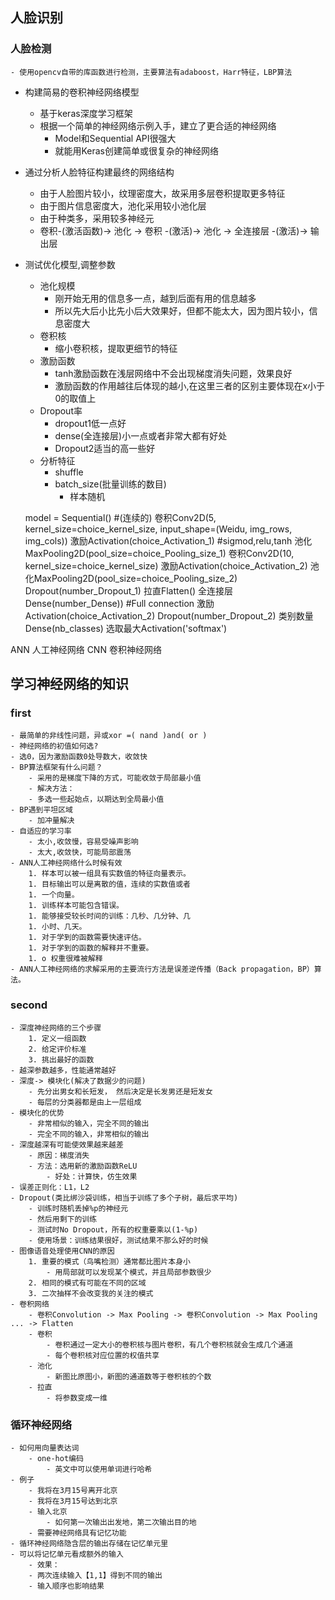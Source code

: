 ## 人脸识别

### 人脸检测
	- 使用opencv自带的库函数进行检测，主要算法有adaboost，Harr特征，LBP算法
- 构建简易的卷积神经网络模型
	- 基于keras深度学习框架
	- 根据一个简单的神经网络示例入手，建立了更合适的神经网络
		- Model和Sequential API很强大
		- 就能用Keras创建简单或很复杂的神经网络

- 通过分析人脸特征构建最终的网络结构
	- 由于人脸图片较小，纹理密度大，故采用多层卷积提取更多特征
	- 由于图片信息密度大，池化采用较小池化层
	- 由于种类多，采用较多神经元
	- 卷积-(激活函数)-> 池化 -> 卷积 -(激活)-> 池化 -> 全连接层 -(激活)-> 输出层

- 测试优化模型,调整参数
	- 池化规模
		- 刚开始无用的信息多一点，越到后面有用的信息越多
		- 所以先大后小比先小后大效果好，但都不能太大，因为图片较小，信息密度大
	- 卷积核
		- 缩小卷积核，提取更细节的特征
	- 激励函数
		- tanh激励函数在浅层网络中不会出现梯度消失问题，效果良好
		- 激励函数的作用越往后体现的越小,在这里三者的区别主要体现在x小于0的取值上
	- Dropout率
		- dropout1低一点好
		- dense(全连接层)小一点或者非常大都有好处
		- Dropout2适当的高一些好
	- 分析特征
		- shuffle
		- batch_size(批量训练的数目)
			- 样本随机

    model = Sequential()  #(连续的)
		卷积Conv2D(5, kernel_size=choice_kernel_size, input_shape=(Weidu, img_rows, img_cols))
			激励Activation(choice_Activation_1) #sigmod,relu,tanh
				池化MaxPooling2D(pool_size=choice_Pooling_size_1)
					卷积Conv2D(10, kernel_size=choice_kernel_size)
						激励Activation(choice_Activation_2)
							池化MaxPooling2D(pool_size=choice_Pooling_size_2)
								Dropout(number_Dropout_1)
									拉直Flatten()
										全连接层Dense(number_Dense)) #Full connection
											激励Activation(choice_Activation_2)
												Dropout(number_Dropout_2)
													类别数量Dense(nb_classes)
														选取最大Activation('softmax')

ANN 人工神经网络
CNN 卷积神经网络

## 学习神经网络的知识
### first
	- 最简单的非线性问题，异或xor =( nand )and( or )
	- 神经网络的初值如何选?
	- 选0，因为激励函数0处导数大，收敛快
	- BP算法框架有什么问题？
		- 采用的是梯度下降的方式，可能收敛于局部最小值
		- 解决方法：
		- 多选一些起始点，以期达到全局最小值
	- BP遇到平坦区域
		- 加冲量解决
	- 自适应的学习率
		- 太小,收敛慢，容易受噪声影响
		- 太大,收敛快，可能局部震荡
	- ANN人工神经网络什么时候有效
		1. 样本可以被一组具有实数值的特征向量表示。
		1. 目标输出可以是离散的值，连续的实数值或者
		1. 一个向量。
		1. 训练样本可能包含错误。
		1. 能够接受较长时间的训练：几秒、几分钟、几
		1. 小时、几天。
		1. 对于学到的函数需要快速评估。
		1. 对于学到的函数的解释并不重要。
		1. o 权重很难被解释
	- ANN人工神经网络的求解采用的主要流行方法是误差逆传播（Back propagation，BP）算法。
### second
	- 深度神经网络的三个步骤
		1. 定义一组函数
		2. 给定评价标准
		3. 挑出最好的函数
	- 越深参数越多，性能通常越好
	- 深度-> 模块化(解决了数据少的问题)
		- 先分出男女和长短发， 然后决定是长发男还是短发女
		- 每层的分类器都是由上一层组成
	- 模块化的优势
		- 非常相似的输入，完全不同的输出
		- 完全不同的输入，非常相似的输出
	- 深度越深有可能使效果越来越差
		- 原因：梯度消失
		- 方法：选用新的激励函数ReLU
			- 好处：计算快，仿生效果
	- 误差正则化：L1，L2
	- Dropout(类比绑沙袋训练，相当于训练了多个子树，最后求平均)
		- 训练时随机丢掉%p的神经元
		- 然后用剩下的训练
		- 测试时No Dropout，所有的权重要乘以(1-%p)
		- 使用场景：训练结果很好，测试结果不那么好的时候
	- 图像语音处理使用CNN的原因
		1. 重要的模式（鸟嘴检测）通常都比图片本身小
			- 用局部就可以发现某个模式，并且局部参数很少
		2. 相同的模式有可能在不同的区域
		3. 二次抽样不会改变我的关注的模式
	- 卷积网络
		- 卷积Convolution -> Max Pooling -> 卷积Convolution -> Max Pooling ... -> Flatten
		- 卷积
			- 卷积通过一定大小的卷积核与图片卷积，有几个卷积核就会生成几个通道
			- 每个卷积核对应位置的权值共享
		- 池化
			- 新图比原图小，新图的通道数等于卷积核的个数
		- 拉直
			- 将参数变成一维
### 循环神经网络
	- 如何用向量表达词
		- one-hot编码
			- 英文中可以使用单词进行哈希
	- 例子
		- 我将在3月15号离开北京
		- 我将在3月15号达到北京
		- 输入北京
			- 如何第一次输出出发地，第二次输出目的地
		- 需要神经网络具有记忆功能
	- 循环神经网络隐含层的输出存储在记忆单元里
	- 可以将记忆单元看成额外的输入
		- 效果：
		- 两次连续输入【1,1】得到不同的输出
		- 输入顺序也影响结果

